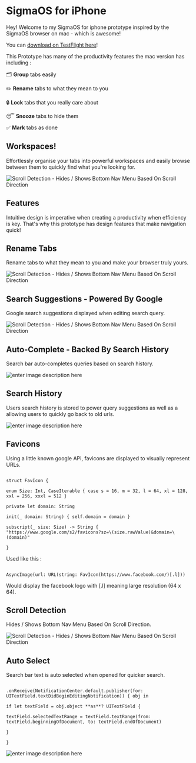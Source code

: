 # SigmaOS for iPhone

Hey! Welcome to my SigmaOS for iphone prototype inspired by the SigmaOS browser on mac - which is awesome!

You can [download on TestFlight here](https://sigmaos.com/)!
  

This Prototype has many of the productivity features the mac version has including :

🗂️ **Group** tabs easily

✏️ **Rename** tabs to what they mean to you

🔒 **Lock** tabs that you really care about

😴 **Snooze** tabs to hide them

✅ **Mark** tabs as done

  

## Workspaces!

Effortlessly organise your tabs into powerful workspaces and easily browse between them to quickly find what you're looking for.

![Scroll Detection - Hides / Shows Bottom Nav Menu Based On Scroll Direction](https://github.com/maxchaplin0610/sigmaOSPrototype/blob/main/workspaces.gif)

  

## Features

Intuitive design is imperative when creating a productivity when efficiency is key. That's why this prototype has design features that make navigation quick!

## Rename Tabs
Rename tabs to what they mean to you and make your browser truly yours.

![Scroll Detection - Hides / Shows Bottom Nav Menu Based On Scroll Direction](https://github.com/maxchaplin0610/sigmaOSPrototype/blob/main/Simulator%20Screen%20Recording%20-%20iPhone%2014%20Pro%20Max%20-%202023-02-08%20at%2019.30.52_1.gif?raw=true)

  

## Search Suggestions - Powered By Google
Google search suggestions displayed when editing search query.

![Scroll Detection - Hides / Shows Bottom Nav Menu Based On Scroll Direction](https://github.com/maxchaplin0610/sigmaOSPrototype/blob/main/gogoleSearchsuggestions.gif)

  

## Auto-Complete - Backed By Search History

Search bar auto-completes queries based on search history.

![enter image description here](https://github.com/maxchaplin0610/sigmaOSPrototype/blob/main/historySuggestion.gif)



## Search History

Users search history is stored to power query suggestions as well as a allowing users to quickly go back to old urls.

![enter image description here](https://github.com/maxchaplin0610/sigmaOSPrototype/blob/main/searchHistory.png)

  

## Favicons

Using a little known google API, favicons are displayed to visually represent URLs.

```

struct FavIcon {

enum Size: Int, CaseIterable { case s = 16, m = 32, l = 64, xl = 128, xxl = 256, xxxl = 512 }

private let domain: String

init(_ domain: String) { self.domain = domain }

subscript(_ size: Size) -> String { "https://www.google.com/s2/favicons?sz=\(size.rawValue)&domain=\(domain)"

}

```

Used like this :

```

AsyncImage(url: URL(string: FavIcon(https://www.facebook.com/)[.l]))

```

Would display the facebook logo with [.l] meaning large resolution (64 x 64).

  

## Scroll Detection

Hides / Shows Bottom Nav Menu Based On Scroll Direction.

  

![Scroll Detection - Hides / Shows Bottom Nav Menu Based On Scroll Direction](https://github.com/maxchaplin0610/sigmaOSPrototype/blob/main/scrollDetection.gif)

  

## Auto Select

Search bar text is auto selected when opened for quicker search.

```

.onReceive(NotificationCenter.default.publisher(for: UITextField.textDidBeginEditingNotification)) { obj in

if let textField = obj.object **as**? UITextField {

textField.selectedTextRange = textField.textRange(from: textField.beginningOfDocument, to: textField.endOfDocument)

}

}

```

![enter image description here](https://github.com/maxchaplin0610/sigmaOSPrototype/blob/main/autoSelect.gif)
